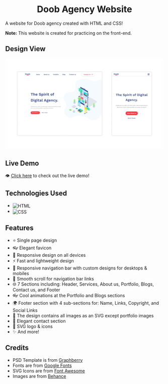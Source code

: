 <h1 align='center'>Doob Agency Website</h1>

A website for Doob agency created with HTML and CSS!

**Note:** This website is created for practicing on the front-end.

## Design View
![design-view](./Images/design-view.png)

## Live Demo
👁 [Click here](https://mohammadjarabah.github.io/doob-agency-website) to check out the live demo!

## Technologies Used
* <img src='https://img.shields.io/badge/HTML5-E34F26?style=for-the-badge&logo=html5&logoColor=white' alt='HTML' valign='middle'>
* <img src='https://img.shields.io/badge/CSS3-1572B6?style=for-the-badge&logo=css3&logoColor=white' alt='CSS' valign='middle'>

## Features
* ⭐ Single page design
* 👓 Elegant favicon
* 🤖 Responsive design on all devices
* ⚡ Fast and lightweight design
* 🍫 Responsive navigation bar with custom designs for desktops & mobiles
* 🌱 Smooth scroll for navigation bar links
* 🌐 7 Sections including: Header, Services, About us, Portfolio, Blogs, Contact us, and Footer
* 👓 Cool animations at the Portfolio and Blogs sections
* 🌍 Footer section with 4 sub-sections for: Name, Links, Copyright, and Social Links
* 🌌 The design contains all images as an SVG except portfolio images
* 🌚 Elegant contact section
* 🎨 SVG logo & icons
* ✨ And more!

## Credits
* PSD Template is from [Graphberry](https://www.graphberry.com)
* Fonts are from [Google Fonts](https://fonts.google.com)
* SVG Icons are from [Font Awesome](https://fontawesome.com)
* Images are from [Behance](https://www.behance.net)
